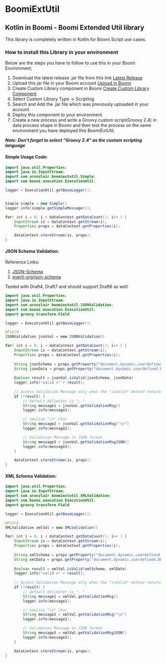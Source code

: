 # BoomiExtUtil
## Kotlin in Boomi - Boomi Extended Util library

This library is completely written in Kotlin for Boomi Script use cases.

### How to install this Library in your environment
Below are the steps you have to follow to use this in your Boomi Environment;
1. Download the latest release .jar file from this link [Latest Release](https://github.com/arunt4ever/BoomiExtUtil/releases)
2. Upload this jar file in your Boomi account [Upload in Boomi](https://help.boomi.com/bundle/integration/page/t-atm-Uploading_a_custom_file.html)
3. Create Custom Library component in Boomi [Create Custom Library Component](https://help.boomi.com/bundle/integration/page/t-atm-Creating_a_Custom_Library_Component.html)
4. Select Custom Library Type -> Scripting.
5. Search and Add the .jar file which was previously uploaded in your account.
6. Deploy this component to your environment.
7. Create a new process and write a Groovy custom script(Groovy 2.4) in data process shape in Boomi and then test the process on the same environment you have deployed this BoomiExtUtil.

***Note: Don't forget to select "Groovy 2.4" as the custom scripting language***

#### Simple Usage Code:
````java
import java.util.Properties;
import java.io.InputStream;
import com.arunzlair.boomiextutil.Simple;
import com.boomi.execution.ExecutionUtil;

logger = ExecutionUtil.getBaseLogger();


Simple simple = new Simple()
logger.info(simple.getSimpleMessage());

for( int i = 0; i < dataContext.getDataCount(); i++ ) {
    InputStream is = dataContext.getStream(i);
    Properties props = dataContext.getProperties(i);

    dataContext.storeStream(is, props);
}
````


#### JSON Schema Validation:

Reference Links:
1. [JSON-Schema](http://json-schema.org/)
2. [everit-org/json-schema](https://github.com/everit-org/json-schema)

Tested with Draft4, Draft7 and should support Draft6 as well. 

````java
import java.util.Properties;
import java.io.InputStream;
import com.arunzlair.boomiextutil.JSONValidation;
import com.boomi.execution.ExecutionUtil;
import groovy.transform.Field

logger = ExecutionUtil.getBaseLogger();

@Field
JSONValidation jsonVal = new JSONValidation()

for( int i = 0; i < dataContext.getDataCount(); i++ ) {
    InputStream is = dataContext.getStream(i);
    Properties props = dataContext.getProperties(i);
    
    String jsonSchema = props.getProperty("document.dynamic.userdefined.DDP_JSON_SCHEMA");
    String jsonData = props.getProperty("document.dynamic.userdefined.DDP_JSON_FILE");
    
    Boolean result = jsonVal.isValid(jsonSchema, jsonData)
    logger.info("valid =" + result);
    
    // Access Validation Message only when the "isValid" method returns false
    if (!result) {
        // default delimiter is "; "
        String message1 = jsonVal.getValidationMsg()
        logger.info(message1);

        // newline "\n" char
        String message2 = jsonVal.getValidationMsg("\n")
        logger.info(message2);

        // Validation Message in JSON format
        String message3 = jsonVal.getValidationMsgJSON()
        logger.info(message3);
    }

    dataContext.storeStream(is, props);
}
````

#### XML Schema Validation:

````java
import java.util.Properties;
import java.io.InputStream;
import com.arunzlair.boomiextutil.XMLValidation;
import com.boomi.execution.ExecutionUtil;
import groovy.transform.Field

logger = ExecutionUtil.getBaseLogger();

@Field
XMLValidation xmlVal = new XMLValidation()

for( int i = 0; i < dataContext.getDataCount(); i++ ) {
    InputStream is = dataContext.getStream(i);
    Properties props = dataContext.getProperties(i);
    
    String xmlSchema = props.getProperty("document.dynamic.userdefined.DDP_XML_SCHEMA");
    String xmlData = props.getProperty("document.dynamic.userdefined.DDP_XML_FILE");
    
    Boolean result = xmlVal.isValid(xmlSchema, xmlData)
    logger.info("valid =" + result);
    
    // Access Validation Message only when the "isValid" method returns false
    if (!result) {
        // default delimiter is "; "
        String message1 = xmlVal.getValidationMsg()
        logger.info(message1);

        // newline "\n" char
        String message2 = xmlVal.getValidationMsg("\n")
        logger.info(message2);

        // Validation Message in JSON format
        String message3 = xmlVal.getValidationMsgJSON()
        logger.info(message3);
    }

    dataContext.storeStream(is, props);
}
````
